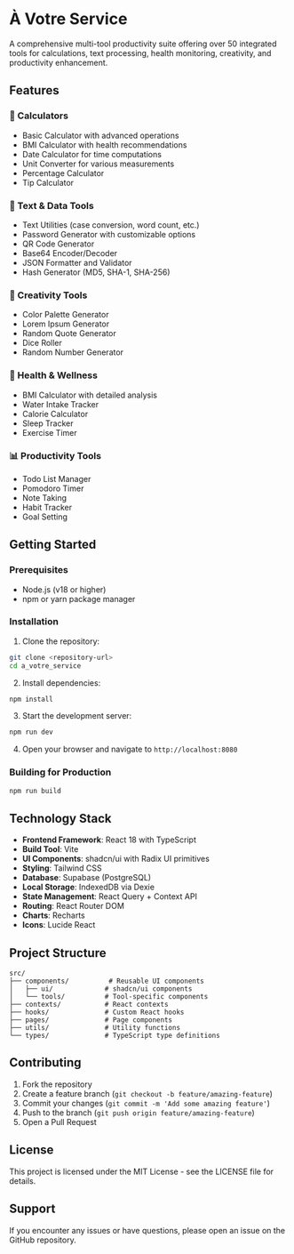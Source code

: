# À Votre Service

A comprehensive multi-tool productivity suite offering over 50 integrated tools for calculations, text processing, health monitoring, creativity, and productivity enhancement.

## Features

### 🧮 Calculators
- Basic Calculator with advanced operations
- BMI Calculator with health recommendations
- Date Calculator for time computations
- Unit Converter for various measurements
- Percentage Calculator
- Tip Calculator

### 📝 Text & Data Tools
- Text Utilities (case conversion, word count, etc.)
- Password Generator with customizable options
- QR Code Generator
- Base64 Encoder/Decoder
- JSON Formatter and Validator
- Hash Generator (MD5, SHA-1, SHA-256)

### 🎨 Creativity Tools
- Color Palette Generator
- Lorem Ipsum Generator
- Random Quote Generator
- Dice Roller
- Random Number Generator

### 💪 Health & Wellness
- BMI Calculator with detailed analysis
- Water Intake Tracker
- Calorie Calculator
- Sleep Tracker
- Exercise Timer

### 📊 Productivity Tools
- Todo List Manager
- Pomodoro Timer
- Note Taking
- Habit Tracker
- Goal Setting

## Getting Started

### Prerequisites

- Node.js (v18 or higher)
- npm or yarn package manager

### Installation

1. Clone the repository:
```bash
git clone <repository-url>
cd a_votre_service
```

2. Install dependencies:
```bash
npm install
```

3. Start the development server:
```bash
npm run dev
```

4. Open your browser and navigate to `http://localhost:8080`

### Building for Production

```bash
npm run build
```

## Technology Stack

- **Frontend Framework**: React 18 with TypeScript
- **Build Tool**: Vite
- **UI Components**: shadcn/ui with Radix UI primitives
- **Styling**: Tailwind CSS
- **Database**: Supabase (PostgreSQL)
- **Local Storage**: IndexedDB via Dexie
- **State Management**: React Query + Context API
- **Routing**: React Router DOM
- **Charts**: Recharts
- **Icons**: Lucide React

## Project Structure

```
src/
├── components/          # Reusable UI components
│   ├── ui/             # shadcn/ui components
│   └── tools/          # Tool-specific components
├── contexts/           # React contexts
├── hooks/              # Custom React hooks
├── pages/              # Page components
├── utils/              # Utility functions
└── types/              # TypeScript type definitions
```

## Contributing

1. Fork the repository
2. Create a feature branch (`git checkout -b feature/amazing-feature`)
3. Commit your changes (`git commit -m 'Add some amazing feature'`)
4. Push to the branch (`git push origin feature/amazing-feature`)
5. Open a Pull Request

## License

This project is licensed under the MIT License - see the LICENSE file for details.

## Support

If you encounter any issues or have questions, please open an issue on the GitHub repository.
